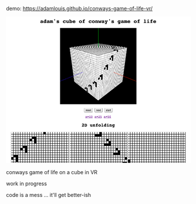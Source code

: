 demo: https://adamlouis.github.io/conways-game-of-life-vr/

![screen shot of app](https://raw.githubusercontent.com/adamlouis/conways-game-of-life-vr/main/screenshot.png)

conways game of life on a cube in VR

work in progress

code is a mess ... it'll get better-ish
